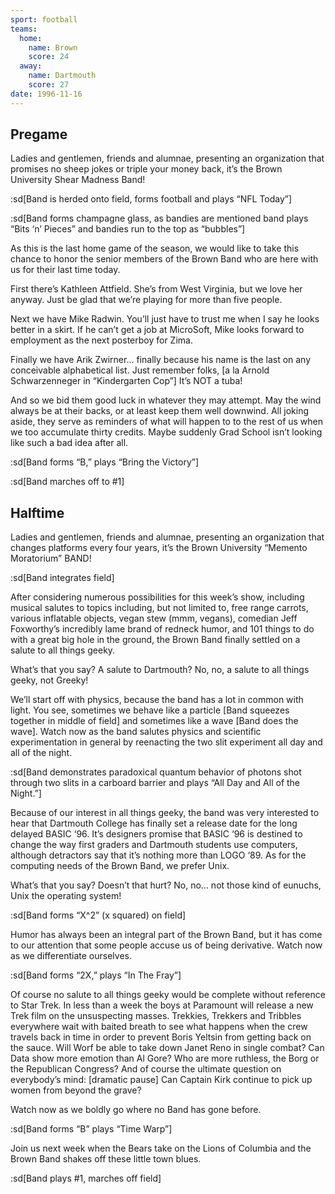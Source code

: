```yaml
---
sport: football
teams:
  home:
    name: Brown
    score: 24
  away:
    name: Dartmouth
    score: 27
date: 1996-11-16
---
```


## Pregame

Ladies and gentlemen, friends and alumnae, presenting an organization that promises no sheep jokes or triple your money back, it’s the Brown University Shear Madness Band!

:sd[Band is herded onto field, forms football and plays “NFL Today”]

:sd[Band forms champagne glass, as bandies are mentioned band plays “Bits ‘n’ Pieces” and bandies run to the top as “bubbles”]

As this is the last home game of the season, we would like to take this chance to honor the senior members of the Brown Band who are here with us for their last time today.

First there’s Kathleen Attfield. She’s from West Virginia, but we love her anyway. Just be glad that we’re playing for more than five people.

Next we have Mike Radwin. You’ll just have to trust me when I say he looks better in a skirt. If he can’t get a job at MicroSoft, Mike looks forward to employment as the next posterboy for Zima.

Finally we have Arik Zwirner... finally because his name is the last on any conceivable alphabetical list. Just remember folks, [a la Arnold Schwarzenneger in “Kindergarten Cop”] It’s NOT a tuba!

And so we bid them good luck in whatever they may attempt. May the wind always be at their backs, or at least keep them well downwind. All joking aside, they serve as reminders of what will happen to to the rest of us when we too accumulate thirty credits. Maybe suddenly Grad School isn’t looking like such a bad idea after all.

:sd[Band forms “B,” plays “Bring the Victory”]

:sd[Band marches off to #1]

## Halftime

Ladies and gentlemen, friends and alumnae, presenting an organization that changes platforms every four years, it’s the Brown University “Memento Moratorium” BAND!

:sd[Band integrates field]

After considering numerous possibilities for this week’s show, including musical salutes to topics including, but not limited to, free range carrots, various inflatable objects, vegan stew (mmm, vegans), comedian Jeff Foxworthy’s incredibly lame brand of redneck humor, and 101 things to do with a great big hole in the ground, the Brown Band finally settled on a salute to all things geeky.

What’s that you say? A salute to Dartmouth? No, no, a salute to all things geeky, not Greeky!

We’ll start off with physics, because the band has a lot in common with light. You see, sometimes we behave like a particle [Band squeezes together in middle of field] and sometimes like a wave [Band does the wave]. Watch now as the band salutes physics and scientific experimentation in general by reenacting the two slit experiment all day and all of the night.

:sd[Band demonstrates paradoxical quantum behavior of photons shot through two slits in a carboard barrier and plays “All Day and All of the Night.”]

Because of our interest in all things geeky, the band was very interested to hear that Dartmouth College has finally set a release date for the long delayed BASIC ‘96. It’s designers promise that BASIC ‘96 is destined to change the way first graders and Dartmouth students use computers, although detractors say that it’s nothing more than LOGO ‘89. As for the computing needs of the Brown Band, we prefer Unix.

What’s that you say? Doesn’t that hurt? No, no... not those kind of eunuchs, Unix the operating system!

:sd[Band forms “X^2” (x squared) on field]

Humor has always been an integral part of the Brown Band, but it has come to our attention that some people accuse us of being derivative. Watch now as we differentiate ourselves.

:sd[Band forms “2X,” plays “In The Fray”]

Of course no salute to all things geeky would be complete without reference to Star Trek. In less than a week the boys at Paramount will release a new Trek film on the unsuspecting masses. Trekkies, Trekkers and Tribbles everywhere wait with baited breath to see what happens when the crew travels back in time in order to prevent Boris Yeltsin from getting back on the sauce. Will Worf be able to take down Janet Reno in single combat? Can Data show more emotion than Al Gore? Who are more ruthless, the Borg or the Republican Congress? And of course the ultimate question on everybody’s mind: [dramatic pause] Can Captain Kirk continue to pick up women from beyond the grave?

Watch now as we boldly go where no Band has gone before.

:sd[Band forms “B” plays “Time Warp”]

Join us next week when the Bears take on the Lions of Columbia and the Brown Band shakes off these little town blues.

:sd[Band plays #1, marches off field]
